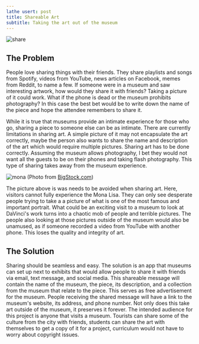 ```yaml
---
lathe usert: post
title: Shareable Art
subtitle: Taking the art out of the museum
---
```

![share](./share.png)

## The Problem
People love sharing things with their friends. They share playlists and songs from Spotify, videos from YouTube, news articles on Facebook, memes from Reddit, to name a few. If someone were in a museum and saw interesting artwork, how would they share it with friends? Taking a picture of it could work. What if the phone is dead or the museum prohibits photography? In this case the best bet would be to write down the name of the piece and hope the attendee remembers to share it.

While it is true that museums provide an intimate experience for those who go, sharing a piece to someone else can be as intimate. There are currently limitations in sharing art. A simple picture of it may not encapsulate the art correctly, maybe the person also wants to share the name and description of the art which would require multiple pictures. Sharing art has to be done correctly. Assuming the museum allows photography, I bet they would not want all the guests to be on their phones and taking flash photography. This type of sharing takes away from the museum experience.

![mona](./mona.png)
(Photo from [BigStock.com](BigStock.com))

The picture above is was needs to be avoided when sharing art. Here, visitors cannot fully experience the Mona Lisa. They can only see desperate people trying to take a a picture of what is one of the most famous and important portrait. What could be an exciting visit to a museum to look at DaVinci's work turns into a chaotic mob of people and terrible pictures. The people also looking at those pictures outside of the museum would also be unamused, as if someone recorded a video from YouTube with another phone. This loses the quality and integrity of art.

## The Solution
Sharing should be seamless and easy. The solution is an app that museums can set up next to exhibits that would allow people to share it with friends via email, text message, and social media. This shareable message will contain the name of the museum, the piece, its description, and a collection from the museum that relate to the piece. This serves as free advertisement for the museum. People receiving the shared message will have a link to the museum's website, its address, and phone number. Not only does this take art outside of the museum, it preserves it forever. The intended audience for this project is anyone that visits a museum. Tourists can share some of the culture from the city with friends, students can share the art with themselves to get a copy of it for a project, curriculum would not have to worry about copyright issues.
